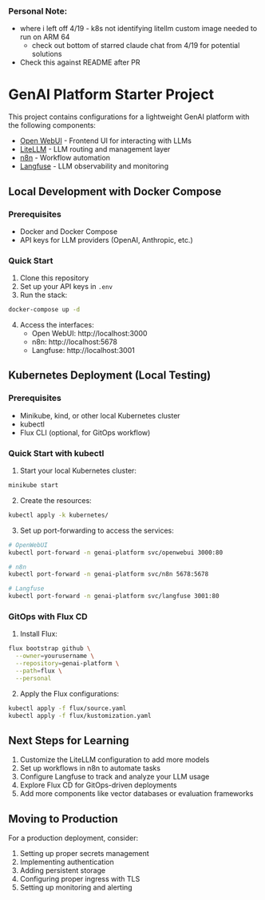### Personal Note:
- where i left off 4/19 - k8s not identifying litellm custom image needed to run on ARM 64
  - check out bottom of starred claude chat from 4/19 for potential solutions
- Check this against README after PR

# GenAI Platform Starter Project

This project contains configurations for a lightweight GenAI platform with the following components:

- [Open WebUI](https://github.com/open-webui/open-webui) - Frontend UI for interacting with LLMs
- [LiteLLM](https://github.com/BerriAI/litellm) - LLM routing and management layer
- [n8n](https://n8n.io/) - Workflow automation
- [Langfuse](https://langfuse.com/) - LLM observability and monitoring

## Local Development with Docker Compose

### Prerequisites

- Docker and Docker Compose
- API keys for LLM providers (OpenAI, Anthropic, etc.)

### Quick Start

1. Clone this repository
2. Set up your API keys in `.env`
3. Run the stack:

```bash
docker-compose up -d
```

4. Access the interfaces:
   - Open WebUI: http://localhost:3000
   - n8n: http://localhost:5678
   - Langfuse: http://localhost:3001

## Kubernetes Deployment (Local Testing)

### Prerequisites

- Minikube, kind, or other local Kubernetes cluster
- kubectl
- Flux CLI (optional, for GitOps workflow)

### Quick Start with kubectl

1. Start your local Kubernetes cluster:

```bash
minikube start
```

2. Create the resources:

```bash
kubectl apply -k kubernetes/
```

3. Set up port-forwarding to access the services:

```bash
# OpenWebUI
kubectl port-forward -n genai-platform svc/openwebui 3000:80

# n8n
kubectl port-forward -n genai-platform svc/n8n 5678:5678

# Langfuse
kubectl port-forward -n genai-platform svc/langfuse 3001:80
```

### GitOps with Flux CD

1. Install Flux:

```bash
flux bootstrap github \
  --owner=yourusername \
  --repository=genai-platform \
  --path=flux \
  --personal
```

2. Apply the Flux configurations:

```bash
kubectl apply -f flux/source.yaml
kubectl apply -f flux/kustomization.yaml
```

## Next Steps for Learning

1. Customize the LiteLLM configuration to add more models
2. Set up workflows in n8n to automate tasks
3. Configure Langfuse to track and analyze your LLM usage
4. Explore Flux CD for GitOps-driven deployments
5. Add more components like vector databases or evaluation frameworks

## Moving to Production

For a production deployment, consider:

1. Setting up proper secrets management
2. Implementing authentication
3. Adding persistent storage
4. Configuring proper ingress with TLS
5. Setting up monitoring and alerting